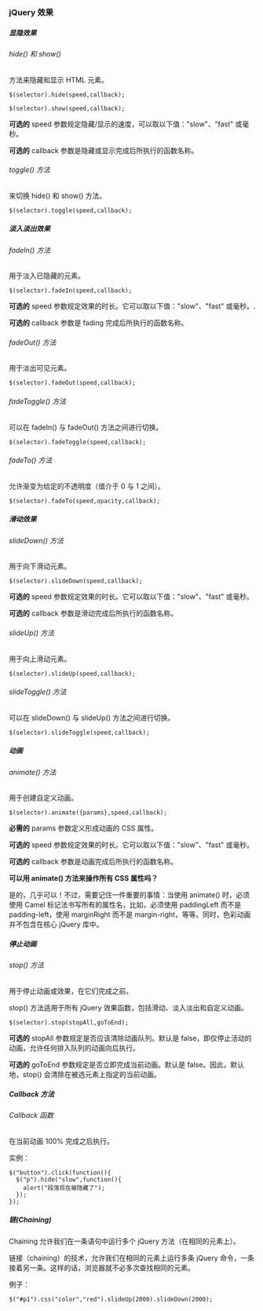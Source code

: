 ### jQuery 效果

##### 显隐效果

###### hide() 和 show() 

方法来隐藏和显示 HTML 元素。

```
$(selector).hide(speed,callback);

$(selector).show(speed,callback);
```

**可选的** speed 参数规定隐藏/显示的速度，可以取以下值："slow"、"fast" 或毫秒。

**可选的** callback 参数是隐藏或显示完成后所执行的函数名称。

###### toggle() 方法

来切换 hide() 和 show() 方法。

```
$(selector).toggle(speed,callback);
```

#####  淡入淡出效果

###### fadeIn() 方法

用于淡入已隐藏的元素。

```
$(selector).fadeIn(speed,callback);
```

**可选的** speed 参数规定效果的时长。它可以取以下值："slow"、"fast" 或毫秒。.

**可选的** callback 参数是 fading 完成后所执行的函数名称。

######  fadeOut() 方法

用于淡出可见元素。

```
$(selector).fadeOut(speed,callback);
```

######  fadeToggle() 方法

可以在 fadeIn() 与 fadeOut() 方法之间进行切换。

```
$(selector).fadeToggle(speed,callback);
```

######  fadeTo() 方法

允许渐变为给定的不透明度（值介于 0 与 1 之间）。

```
$(selector).fadeTo(speed,opacity,callback);
```

##### 滑动效果

###### slideDown() 方法

用于向下滑动元素。

```
$(selector).slideDown(speed,callback);
```

**可选的** speed 参数规定效果的时长。它可以取以下值："slow"、"fast" 或毫秒。

**可选的** callback 参数是滑动完成后所执行的函数名称。

###### slideUp() 方法

用于向上滑动元素。

```
$(selector).slideUp(speed,callback);
```

######  slideToggle() 方法

可以在 slideDown() 与 slideUp() 方法之间进行切换。

```
$(selector).slideToggle(speed,callback);
```

##### 动画

###### animate() 方法

用于创建自定义动画。

```
$(selector).animate({params},speed,callback);
```

**必需的** params 参数定义形成动画的 CSS 属性。

**可选的** speed 参数规定效果的时长。它可以取以下值："slow"、"fast" 或毫秒。

**可选的** callback 参数是动画完成后所执行的函数名称。

**可以用 animate() 方法来操作所有 CSS 属性吗？**

是的，几乎可以！不过，需要记住一件重要的事情：当使用 animate() 时，必须使用 Camel 标记法书写所有的属性名，比如，必须使用 paddingLeft 而不是 padding-left，使用 marginRight 而不是 margin-right，等等。同时，色彩动画并不包含在核心 jQuery 库中。

##### 停止动画

###### stop() 方法

用于停止动画或效果，在它们完成之前。

stop() 方法适用于所有 jQuery 效果函数，包括滑动、淡入淡出和自定义动画。

```
$(selector).stop(stopAll,goToEnd);
```

**可选的** stopAll 参数规定是否应该清除动画队列。默认是 false，即仅停止活动的动画，允许任何排入队列的动画向后执行。

**可选的** goToEnd 参数规定是否立即完成当前动画。默认是 false。因此，默认地，stop() 会清除在被选元素上指定的当前动画。

##### Callback 方法

###### Callback 函数

在当前动画 100% 完成之后执行。

实例：

```
$("button").click(function(){
  $("p").hide("slow",function(){
    alert("段落现在被隐藏了");
  });
});
```

##### 链(Chaining)

Chaining 允许我们在一条语句中运行多个 jQuery 方法（在相同的元素上）。

链接（chaining）的技术，允许我们在相同的元素上运行多条 jQuery 命令，一条接着另一条。这样的话，浏览器就不必多次查找相同的元素。

例子：

```
$("#p1").css("color","red").slideUp(2000).slideDown(2000);
```
